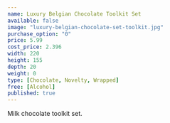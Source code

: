```yaml
---
name: Luxury Belgian Chocolate Toolkit Set
available: false
image: "luxury-belgian-chocolate-set-toolkit.jpg"
purchase_option: "0"
price: 5.99
cost_price: 2.396
width: 220
height: 155
depth: 20
weight: 0
type: [Chocolate, Novelty, Wrapped]
free: [Alcohol]
published: true
---
```

Milk chocolate toolkit set.